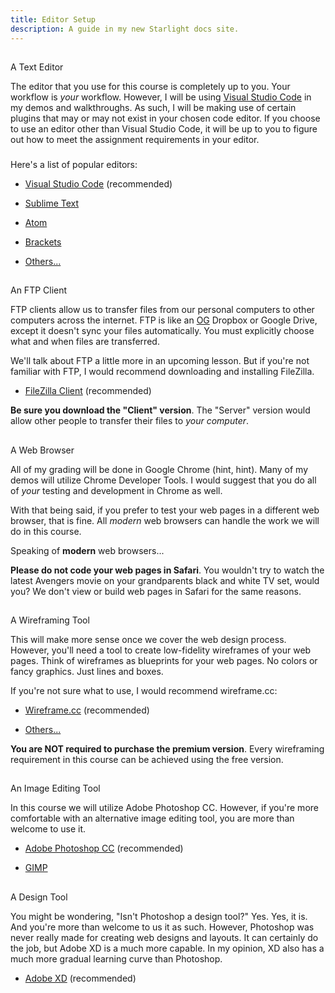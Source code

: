 ```yaml
---
title: Editor Setup
description: A guide in my new Starlight docs site.
---
```

## 

A Text Editor[](about:blank#a-text-editor)

The editor that you use for this course is completely up to you. Your workflow is _your_ workflow. However, I will be using [Visual Studio Code](https://code.visualstudio.com/) in my demos and walkthroughs. As such, I will be making use of certain plugins that may or may not exist in your chosen code editor. If you choose to use an editor other than Visual Studio Code, it will be up to you to figure out how to meet the assignment requirements in your editor.

### 

Here's a list of popular editors:[](about:blank#heres-a-list-of-popular-editors)

*   [Visual Studio Code](https://code.visualstudio.com/) (recommended)
    

*   [Sublime Text](https://www.sublimetext.com/)
    

*   [Atom](https://atom.io/)
    

*   [Brackets](http://brackets.io/)
    

*   [Others...](https://www.google.com/search?q=html+editors)
    

## 

An FTP Client[](about:blank#an-ftp-client)

FTP clients allow us to transfer files from our personal computers to other computers across the internet. FTP is like an [OG](https://www.urbandictionary.com/define.php?term=OG) Dropbox or Google Drive, except it doesn't sync your files automatically. You must explicitly choose what and when files are transferred.

We'll talk about FTP a little more in an upcoming lesson. But if you're not familiar with FTP, I would recommend downloading and installing FileZilla.

*   [FileZilla Client](https://filezilla-project.org/) (recommended)
    

**Be sure you download the "Client" version**. The "Server" version would allow other people to transfer their files to _your_ _computer_.

## 

A Web Browser[](about:blank#a-web-browser)

All of my grading will be done in Google Chrome (hint, hint). Many of my demos will utilize Chrome Developer Tools. I would suggest that you do all of _your_ testing and development in Chrome as well.

With that being said, if you prefer to test your web pages in a different web browser, that is fine. All _modern_ web browsers can handle the work we will do in this course.

Speaking of **modern** web browsers...

**Please do not code your web pages in Safari**. You wouldn't try to watch the latest Avengers movie on your grandparents black and white TV set, would you? We don't view or build web pages in Safari for the same reasons.

## 

A Wireframing Tool[](about:blank#a-wireframing-tool)

This will make more sense once we cover the web design process. However, you'll need a tool to create low-fidelity wireframes of your web pages. Think of wireframes as blueprints for your web pages. No colors or fancy graphics. Just lines and boxes.

If you're not sure what to use, I would recommend wireframe.cc:

*   [Wireframe.cc](https://wireframe.cc/) (recommended)
    

*   [Others...](https://www.google.com/search?q=wireframing+tools)
    

**You are NOT required to purchase the premium version**. Every wireframing requirement in this course can be achieved using the free version.

## 

An Image Editing Tool[](about:blank#an-image-editing-tool)

In this course we will utilize Adobe Photoshop CC. However, if you're more comfortable with an alternative image editing tool, you are more than welcome to use it.

*   [Adobe Photoshop CC](https://www.adobe.com/products/photoshop.html) (recommended)
    

*   [GIMP](https://www.gimp.org/)
    

## 

A Design Tool[](about:blank#a-design-tool)

You might be wondering, "Isn't Photoshop a design tool?" Yes. Yes, it is. And you're more than welcome to us it as such. However, Photoshop was never really made for creating web designs and layouts. It can certainly do the job, but Adobe XD is a much more capable. In my opinion, XD also has a much more gradual learning curve than Photoshop.

*   [Adobe XD](https://www.adobe.com/products/xd.html) (recommended)